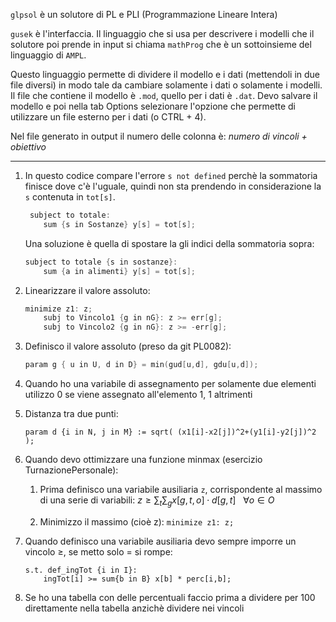 `glpsol` è un solutore di PL e PLI (Programmazione Lineare Intera)

`gusek` è l'interfaccia. Il linguaggio che si usa per descrivere i modelli che il solutore poi prende in input si chiama `mathProg` che è un sottoinsieme del linguaggio di `AMPL`.

Questo linguaggio permette di dividere il modello e i dati (mettendoli in due file diversi) in modo tale da cambiare solamente i dati o solamente i modelli.
 Il file che contiene il modello è `.mod`, quello per i dati è `.dat`. Devo salvare il modello e poi nella tab Options selezionare l'opzione che permette di utilizzare un file esterno per i dati (o CTRL + 4).

Nel file generato in output il numero delle colonna è: *numero di vincoli + obiettivo*  

---

1. In questo codice compare l'errore `s not defined` perchè la sommatoria finisce dove c'è l'uguale, quindi non sta prendendo in considerazione la `s` contenuta in `tot[s]`.   
   
   ```go
    subject to totale:
       sum {s in Sostanze} y[s] = tot[s];
   ```
   
   Una soluzione è quella di spostare la gli indici della sommatoria sopra:
   
   ```go
   subject to totale {s in sostanze}:
       sum {a in alimenti} y[s] = tot[s];
   ```

2. Linearizzare il valore assoluto:
   
   ```go
   minimize z1: z;
       subj to Vincolo1 {g in nG}: z >= err[g];
       subj to Vincolo2 {g in nG}: z >= -err[g];
   ```

3. Definisco il valore assoluto (preso da git PL0082):
   
   ```go
   param g { u in U, d in D} = min(gud[u,d], gdu[u,d]);
   ```

4. Quando ho una variabile di assegnamento per solamente due elementi utilizzo 0 se viene assegnato all'elemento 1, 1 altrimenti

5. Distanza tra due punti:
   
   `param d {i in N, j in M} := sqrt( (x1[i]-x2[j])^2+(y1[i]-y2[j])^2 );`

6. Quando devo ottimizzare una funzione minmax (esercizio TurnazionePersonale):
   
   1. Prima definisco una variabile ausiliaria `z`, corrispondente al massimo di una serie di variabili: $z \geq \sum_t \sum_gx[g,t,o] \cdot d[g,t] \ \ \  \forall o \in O$
   
   2. Minimizzo il massimo (cioè z): `minimize z1: z;`

7. Quando definisco una variabile ausiliaria devo sempre imporre un vincolo $\geq$, se metto solo = si rompe:
   
   ```go-mod
   s.t. def_ingTot {i in I}:
       ingTot[i] >= sum{b in B} x[b] * perc[i,b];
   ```

8. Se ho una tabella con delle percentuali faccio prima a dividere per 100 direttamente nella tabella anzichè dividere nei vincoli
